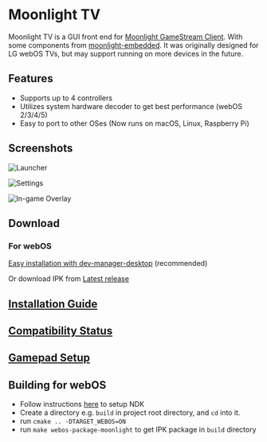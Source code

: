 # Moonlight TV

Moonlight TV is a GUI front end for [Moonlight GameStream Client](https://moonlight-stream.org/). With some components from [moonlight-embedded](https://github.com/irtimmer/moonlight-embedded).
It was originally designed for LG webOS TVs, but may support running on more devices in the future.

## Features

* Supports up to 4 controllers
* Utilizes system hardware decoder to get best performance (webOS 2/3/4/5)
* Easy to port to other OSes (Now runs on macOS, Linux, Raspberry Pi)

## Screenshots

![Launcher](https://user-images.githubusercontent.com/830358/106390397-9c162380-642b-11eb-948f-529e7f0d5e5e.png)

![Settings](https://user-images.githubusercontent.com/830358/106390394-9a4c6000-642b-11eb-8870-3c8c6e4a5c78.png)

![In-game Overlay](https://user-images.githubusercontent.com/830358/106390396-9b7d8d00-642b-11eb-8f34-58ae4f037f2e.png)

## Download

### For webOS

[Easy installation with dev-manager-desktop](https://github.com/webosbrew/dev-manager-desktop) (recommended)

Or download IPK from [Latest release](https://github.com/mariotaku/moonlight-tv/releases/latest)

## [Installation Guide](https://github.com/mariotaku/moonlight-tv/wiki/Installation-Guide)

## [Compatibility Status](https://github.com/mariotaku/moonlight-tv/wiki/Compatibility-Status)

## [Gamepad Setup](https://github.com/mariotaku/moonlight-tv/wiki/Gamepad-Setup)

## Building for webOS

 - Follow instructions [here](https://github.com/webosbrew/meta-lg-webos-ndk) to setup NDK
 - Create a directory e.g. `build` in project root directory, and `cd` into it.
 - run `cmake .. -DTARGET_WEBOS=ON`
 - run `make webos-package-moonlight` to get IPK package in `build` directory